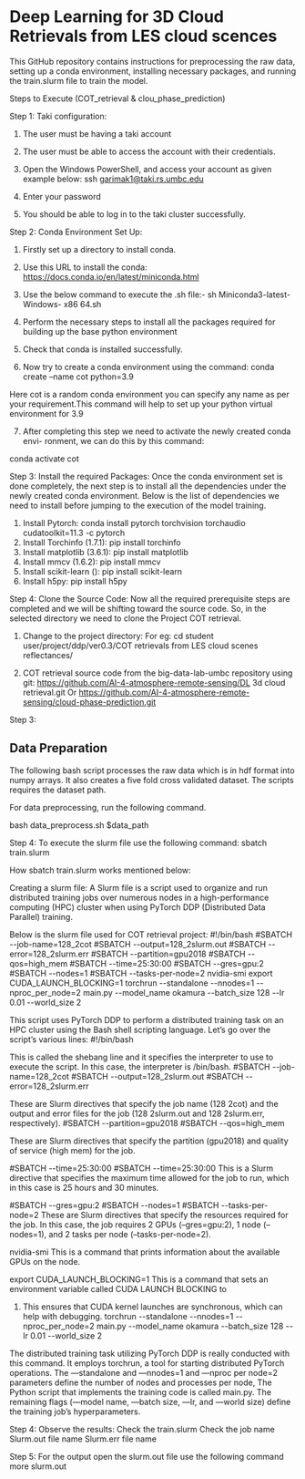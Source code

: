 
# Deep Learning for 3D Cloud Retrievals from LES cloud scences
This GitHub repository contains instructions for preprocessing the raw data, setting up a conda environment, installing necessary packages, and running the train.slurm file to train the model.


Steps to Execute (COT_retrieval & clou_phase_prediction)

Step 1: Taki configuration:

1. The user must be having a taki account

2. The user must be able to access the account with their credentials.

3. Open the Windows PowerShell, and access your account as given example below:
ssh garimak1@taki.rs.umbc.edu

4. Enter your password

5. You should be able to log in to the taki cluster successfully.

Step 2: Conda Environment Set Up:

1. Firstly set up a directory to install conda.

2. Use this URL to install the conda: https://docs.conda.io/en/latest/miniconda.html

3. Use the below command to execute the .sh file:- sh Miniconda3-latest-Windows-
x86 64.sh

4. Perform the necessary steps to install all the packages required for building up
the base python environment

5. Check that conda is installed successfully.

6. Now try to create a conda environment using the command:
conda create –name cot python=3.9

Here cot is a random conda environment you can specify any name as per your
requirement.This command will help to set up your python virtual environment
for 3.9

7. After completing this step we need to activate the newly created conda envi-
ronment, we can do this by this command:

conda activate cot

Step 3: Install the required Packages: Once the conda environment set
is done completely, the next step is to install all the dependencies under the newly
created conda environment. Below is the list of dependencies we need to install before
jumping to the execution of the model training.
1. Install Pytorch: conda install pytorch torchvision torchaudio cudatoolkit=11.3
-c pytorch
2. Install Torchinfo (1.7.1): pip install torchinfo
3. Install matplotlib (3.6.1): pip install matplotlib
4. Install mmcv (1.6.2): pip install mmcv
5. Install scikit-learn (): pip install scikit-learn
6. Install h5py: pip install h5py

Step 4: Clone the Source Code: 
Now all the required prerequisite steps
are completed and we will be shifting toward the source code. So, in the selected
directory we need to clone the Project COT retrieval.

1. Change to the project directory: 
For eg: cd student user/project/ddp/ver0.3/COT retrievals
from LES cloud scenes reflectances/

2. COT retrieval source code from the big-data-lab-umbc repository using git:
https://github.com/AI-4-atmosphere-remote-sensing/DL 3d cloud retrieval.git
Or
https://github.com/AI-4-atmosphere-remote-sensing/cloud-phase-prediction.git

Step 3:
## Data Preparation
The following bash script processes the raw data which is in hdf format into numpy arrays. It also creates a five fold cross validated dataset. The scripts requires the dataset path.

For data preprocessing, run the following command.

bash data_preprocess.sh $data_path



Step 4: To execute the slurm file use the following command:
sbatch train.slurm

How sbatch train.slurm works mentioned below:
 
Creating a slurm file: A Slurm file is a script used to organize and
run distributed training jobs over numerous nodes in a high-performance computing
(HPC) cluster when using PyTorch DDP (Distributed Data Parallel) training.

Below is the slurm file used for COT retrieval project:
#!/bin/bash
#SBATCH --job-name=128_2cot
#SBATCH --output=128_2slurm.out
#SBATCH --error=128_2slurm.err
#SBATCH --partition=gpu2018
#SBATCH --qos=high_mem
#SBATCH --time=25:30:00
#SBATCH --gres=gpu:2
#SBATCH --nodes=1
#SBATCH --tasks-per-node=2
nvidia-smi
export CUDA_LAUNCH_BLOCKING=1
torchrun --standalone --nnodes=1 --nproc_per_node=2 main.py --model_name
okamura --batch_size 128 --lr 0.01 --world_size 2

This script uses PyTorch DDP to perform a distributed training task on an HPC
cluster using the Bash shell scripting language. Let’s go over the script’s various lines:
#!/bin/bash

This is called the shebang line and it specifies the interpreter to use to execute
the script. In this case, the interpreter is /bin/bash.
#SBATCH --job-name=128_2cot
#SBATCH --output=128_2slurm.out
#SBATCH --error=128_2slurm.err

These are Slurm directives that specify the job name (128 2cot) and the output
and error files for the job (128 2slurm.out and 128 2slurm.err, respectively).
#SBATCH --partition=gpu2018
#SBATCH --qos=high_mem

These are Slurm directives that specify the partition (gpu2018) and quality of
service (high mem) for the job.

#SBATCH --time=25:30:00 #SBATCH --time=25:30:00
This is a Slurm directive that specifies the maximum time allowed for the job to
run, which in this case is 25 hours and 30 minutes.

#SBATCH --gres=gpu:2
#SBATCH --nodes=1
#SBATCH --tasks-per-node=2
These are Slurm directives that specify the resources required for the job. In this
case, the job requires 2 GPUs (–gres=gpu:2), 1 node (–nodes=1), and 2 tasks per
node (–tasks-per-node=2).

nvidia-smi
This is a command that prints information about the available GPUs on the node.

export CUDA_LAUNCH_BLOCKING=1
This is a command that sets an environment variable called CUDA LAUNCH BLOCKING
to 

1. This ensures that CUDA kernel launches are synchronous, which can help with
debugging.
torchrun --standalone --nnodes=1 --nproc_per_node=2 main.py --model_name
okamura --batch_size 128 --lr 0.01 --world_size 2

The distributed training task utilizing PyTorch DDP is really conducted with this
command. It employs torchrun, a tool for starting distributed PyTorch operations.
The —standalone and —nnodes=1 and —nproc per node=2 parameters define the
number of nodes and processes per node, The Python script that implements the training code is called main.py.
The remaining flags (—model name, —batch size, —lr, and —world size) define the
training job’s hyperparameters.

Step 4: Observe the results:
Check the train.slurm 
Check the job name 
Slurm.out file name 
Slurm.err file name 

Step 5: For the output open the slurm.out file use the following command
more slurm.out



